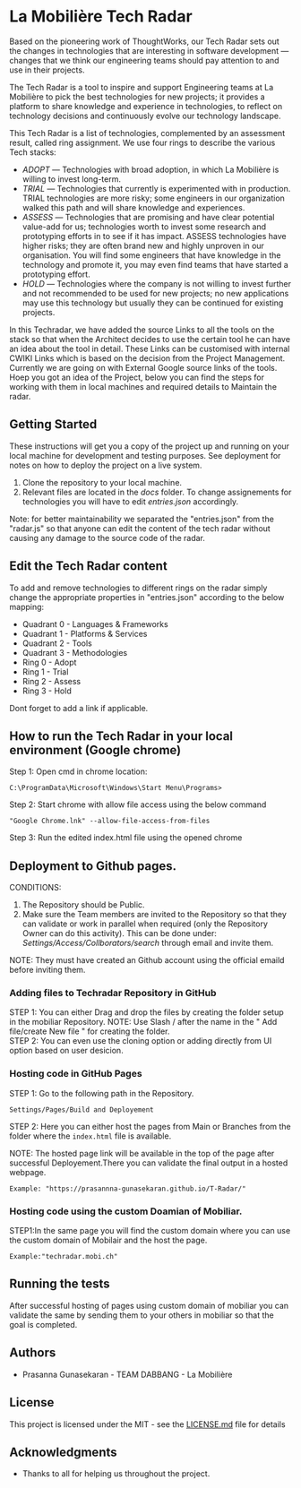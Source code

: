 # La Mobilière Tech Radar

Based on the pioneering work of ThoughtWorks, our Tech Radar sets out the changes in technologies that are interesting in software development — changes that we think our engineering teams should pay attention to and use in their projects.

The Tech Radar is a tool to inspire and support Engineering teams at La Mobilière to pick the best technologies for new projects; it provides a platform to share knowledge and experience in technologies, to reflect on technology decisions and continuously evolve our technology landscape.

This Tech Radar is a list of technologies, complemented by an assessment result, called ring assignment. We use four rings to describe the various Tech stacks: 

* *ADOPT* — Technologies with broad adoption, in which La Mobilière is willing to invest long-term.
* *TRIAL* — Technologies that currently is experimented with in production. TRIAL technologies are more risky; some engineers in our organization walked this path and will share knowledge and experiences.
* *ASSESS* — Technologies that are promising and have clear potential value-add for us; technologies worth to invest some research and prototyping efforts in to see if it has impact. ASSESS technologies have higher risks; they are often brand new and highly unproven in our organisation. You will find some engineers that have knowledge in the technology and promote it, you may even find teams that have started a prototyping effort.
* *HOLD* — Technologies where the company is not willing to invest further and not recommended to be used for new projects; no new applications may use this technology but usually they can be continued for existing projects.
 
In this Techradar, we have added the source Links to all the tools on the stack so that when the Architect decides to use the certain tool he can have an idea about the tool in detail. These Links can be customised with internal CWIKI Links which is based on the decision from the Project Management. Currently we are going on with External Google source links of the tools. Hoep you got an idea of the Project, below you can find the steps for working with them in local machines and required details to Maintain the radar.

## Getting Started

These instructions will get you a copy of the project up and running on your local machine for development and testing purposes. See deployment for notes on how to deploy the project on a live system.

1. Clone the repository to your local machine.
2. Relevant files are located in the _docs_ folder. To change assignements for technologies you will have to edit _entries.json_ accordingly.

Note: for better maintainability we separated the "entries.json" from the "radar.js" so that anyone can edit the content of the tech radar without causing any damage to the source code of the radar.

## Edit the Tech Radar content

To add and remove technologies to different rings on the radar simply change the appropriate properties in "entries.json" according to the below mapping:

* Quadrant 0 - Languages & Frameworks
* Quadrant 1 - Platforms & Services
* Quadrant 2 - Tools
* Quadrant 3 - Methodologies
* Ring 0 - Adopt
* Ring 1 - Trial
* Ring 2 - Assess
* Ring 3 - Hold

Dont forget to add a link if applicable.

## How to run the Tech Radar in your local environment (Google chrome)

Step 1: Open cmd in chrome location:
```	
C:\ProgramData\Microsoft\Windows\Start Menu\Programs>
```
Step 2: Start chrome with allow file access using the below command
```	
"Google Chrome.lnk" --allow-file-access-from-files
```
Step 3: Run the edited index.html file using the opened chrome

## Deployment to Github pages. 

CONDITIONS:

1. The Repository should be Public.
2. Make sure the Team members are invited to the Repository so that they can validate or work in parallel when required (only the Repository Owner can do this activity). This can be done under: _Settings/Access/Collborators/search_ through email and invite them.
    
NOTE: They must have created an Github account using the official emaild before inviting them.

### Adding files to Techradar Repository in GitHub

STEP 1: You can either Drag and drop the files by creating the folder setup in the mobiliar Repository. NOTE: Use Slash / after the name in the " Add file/create New file " for creating the folder.	   
STEP 2: You can even use the cloning option or adding directly from UI option based on user desicion.

### Hosting code in GitHub Pages

STEP 1: Go to the following path in the Repository.
```
Settings/Pages/Build and Deployement
``` 
STEP 2: Here you can either host the pages from Main or Branches from the folder where the `index.html` file is available.

NOTE: The hosted page link will be available in the top of the page after successful Deployement.There you can validate the final output in a hosted webpage.

```
Example: "https://prasannna-gunasekaran.github.io/T-Radar/"
```

### Hosting code using the custom Doamian of Mobiliar.

STEP1:In the same page you will find the custom domain where you can use the custom domain of Mobilair and the host the page.

```
Example:"techradar.mobi.ch"
```

## Running the tests

After successful hosting of pages using custom domain of mobiliar you can validate the same by sending them to your others in mobiliar so that the goal is completed.

## Authors

* Prasanna Gunasekaran - TEAM DABBANG - La Mobilière

## License

This project is licensed under the MIT - see the [LICENSE.md](LICENSE.md) file for details

## Acknowledgments

* Thanks to all for helping us throughout the project.
